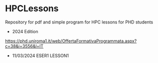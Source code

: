 # HPCLessons

Repository for pdf and simple program for HPC lessons for PHD students

* 2024 Edition

https://phd.uniroma1.it/web/OffertaFormativaProgrammata.aspx?c=38&i=3556&l=IT



* 11/03/2024
	ESER1
	LESSON1
